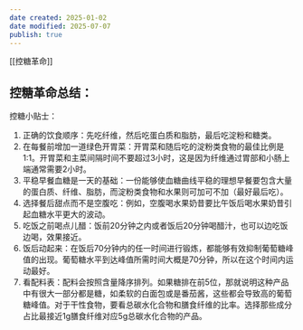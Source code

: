 ```yaml
---
date created: 2025-01-02
date modified: 2025-07-07
publish: true
---
```


[[控糖革命]]

## 控糖革命总结：

控糖小贴士：

1. 正确的饮食顺序：先吃纤维，然后吃蛋白质和脂肪，最后吃淀粉和糖类。
2. 在每餐前增加一道绿色开胃菜：开胃菜和随后吃的淀粉类食物的最佳比例是1:1。开胃菜和主菜间隔时间不要超过3小时，这是因为纤维通过胃部和小肠上端通常需要2小时。
3. 平稳早餐血糖是一天的基础：一份能够使血糖曲线平稳的理想早餐要包含大量的蛋白质、纤维、脂肪，而淀粉类食物和水果则可加可不加（最好最后吃）。
4. 选择餐后甜点而不是空腹吃：例如，空腹喝水果奶昔要比午饭后喝水果奶昔引起血糖水平更大的波动。
5. 吃饭之前喝点儿醋：饭前20分钟之内或者饭后20分钟喝醋汁，也可以边吃饭边喝，效果接近。
6. 饭后动起来：在饭后70分钟内的任一时间进行锻炼，都能够有效抑制葡萄糖峰值的出现。葡萄糖水平到达峰值所需时间大概是70分钟，所以在这个时间内运动最好。
7. 看配料表：配料会按照含量降序排列。如果糖排在前5位，那就说明这种产品中有很大一部分都是糖，如柔软的白面包或是番茄酱，这些都会导致高的葡萄糖峰值。对于干性食物，要看总碳水化合物和膳食纤维的比率。选择那些成分占比最接近1g膳食纤维对应5g总碳水化合物的产品。
